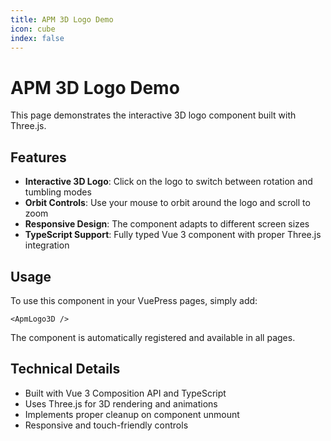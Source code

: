 ```yaml
---
title: APM 3D Logo Demo
icon: cube
index: false
---
```


# APM 3D Logo Demo

This page demonstrates the interactive 3D logo component built with Three.js.

<ApmLogo3D />

## Features

- **Interactive 3D Logo**: Click on the logo to switch between rotation and tumbling modes
- **Orbit Controls**: Use your mouse to orbit around the logo and scroll to zoom
- **Responsive Design**: The component adapts to different screen sizes
- **TypeScript Support**: Fully typed Vue 3 component with proper Three.js integration

## Usage

To use this component in your VuePress pages, simply add:

```vue
<ApmLogo3D />
```

The component is automatically registered and available in all pages.

## Technical Details

- Built with Vue 3 Composition API and TypeScript
- Uses Three.js for 3D rendering and animations
- Implements proper cleanup on component unmount
- Responsive and touch-friendly controls
